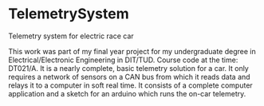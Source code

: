 # TelemetrySystem
Telemetry system for electric race car

This work was part of my final year project for my undergraduate degree in Electrical/Electronic Engineering in DIT/TUD. Course code at the time: DT021/A.
It is a nearly complete, basic telemetry solution for a car. It only requires a network of sensors on a CAN bus from which it reads data and relays it to
a computer in soft real time.
It consists of a complete computer application and a sketch for an arduino which runs the on-car telemetry.
